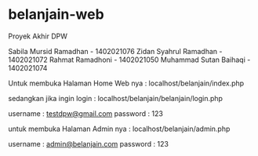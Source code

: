 # belanjain-web
Proyek Akhir DPW

Sabila Mursid Ramadhan 	- 1402021076
Zidan Syahrul Ramadhan 	- 1402021072
Rahmat Ramadhoni 	- 1402021050
Muhammad Sutan Baihaqi	- 1402021074

Untuk membuka Halaman Home Web nya :
localhost/belanjain/index.php

sedangkan jika ingin login :
localhost/belanjain/belanjain/login.php

username : testdpw@gmail.com
password : 123


untuk membuka Halaman Admin nya :
localhost/belanjain/admin.php

username : admin@belanjain.com
password : 123
